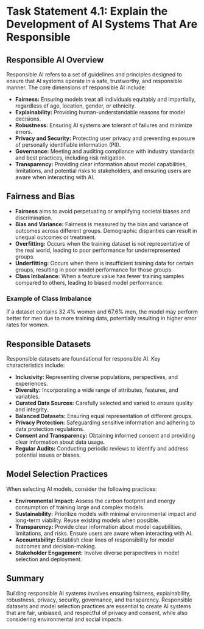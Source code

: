 # Task Statement 4.1: Explain the Development of AI Systems That Are Responsible

## Responsible AI Overview

Responsible AI refers to a set of guidelines and principles designed to ensure that AI systems operate in a safe, trustworthy, and responsible manner. The core dimensions of responsible AI include:

- **Fairness:** Ensuring models treat all individuals equitably and impartially, regardless of age, location, gender, or ethnicity.
- **Explainability:** Providing human-understandable reasons for model decisions.
- **Robustness:** Ensuring AI systems are tolerant of failures and minimize errors.
- **Privacy and Security:** Protecting user privacy and preventing exposure of personally identifiable information (PII).
- **Governance:** Meeting and auditing compliance with industry standards and best practices, including risk mitigation.
- **Transparency:** Providing clear information about model capabilities, limitations, and potential risks to stakeholders, and ensuring users are aware when interacting with AI.

## Fairness and Bias

- **Fairness** aims to avoid perpetuating or amplifying societal biases and discrimination.
- **Bias and Variance:** Fairness is measured by the bias and variance of outcomes across different groups. Demographic disparities can result in unequal outcomes or treatment.
- **Overfitting:** Occurs when the training dataset is not representative of the real world, leading to poor performance for underrepresented groups.
- **Underfitting:** Occurs when there is insufficient training data for certain groups, resulting in poor model performance for those groups.
- **Class Imbalance:** When a feature value has fewer training samples compared to others, leading to biased model performance.

### Example of Class Imbalance

If a dataset contains 32.4% women and 67.6% men, the model may perform better for men due to more training data, potentially resulting in higher error rates for women.

## Responsible Datasets

Responsible datasets are foundational for responsible AI. Key characteristics include:

- **Inclusivity:** Representing diverse populations, perspectives, and experiences.
- **Diversity:** Incorporating a wide range of attributes, features, and variables.
- **Curated Data Sources:** Carefully selected and varied to ensure quality and integrity.
- **Balanced Datasets:** Ensuring equal representation of different groups.
- **Privacy Protection:** Safeguarding sensitive information and adhering to data protection regulations.
- **Consent and Transparency:** Obtaining informed consent and providing clear information about data usage.
- **Regular Audits:** Conducting periodic reviews to identify and address potential issues or biases.

## Model Selection Practices

When selecting AI models, consider the following practices:

- **Environmental Impact:** Assess the carbon footprint and energy consumption of training large and complex models.
- **Sustainability:** Prioritize models with minimal environmental impact and long-term viability. Reuse existing models when possible.
- **Transparency:** Provide clear information about model capabilities, limitations, and risks. Ensure users are aware when interacting with AI.
- **Accountability:** Establish clear lines of responsibility for model outcomes and decision-making.
- **Stakeholder Engagement:** Involve diverse perspectives in model selection and deployment.

## Summary

Building responsible AI systems involves ensuring fairness, explainability, robustness, privacy, security, governance, and transparency. Responsible datasets and model selection practices are essential to create AI systems that are fair, unbiased, and respectful of privacy and consent, while also considering environmental and social impacts.